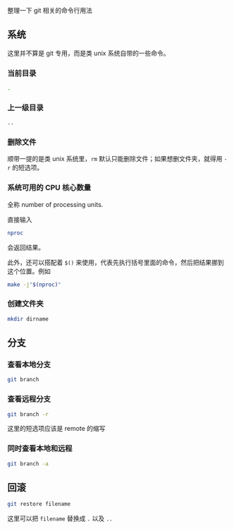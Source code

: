 
整理一下 git 相关的命令行用法

## 系统

这里并不算是 git 专用，而是类 unix 系统自带的一些命令。
### 当前目录

```bash
.
```

### 上一级目录

```bash
..
```

### 删除文件

顺带一提的是类 unix 系统里，`rm` 默认只能删除文件；如果想删文件夹，就得用 `-r` 的短选项。

### 系统可用的 CPU 核心数量

全称 number of processing units.

直接输入

```bash
nproc
```

会返回结果。

此外，还可以搭配着 `$()` 来使用，代表先执行括号里面的命令，然后把结果挪到这个位置。例如

```bash
make -j"$(nproc)"
```

### 创建文件夹

```bash
mkdir dirname
```



## 分支
### 查看本地分支

```bash
git branch
```

### 查看远程分支

```bash
git branch -r
```

这里的短选项应该是 remote 的缩写

### 同时查看本地和远程

```bash
git branch -a
```

## 回滚

```bash
git restore filename
```

这里可以把 `filename` 替换成 `.` 以及 `..`


